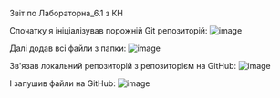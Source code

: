 Звіт по Лабораторна_6.1 з КН

Спочатку я ініціалізував порожній Git репозиторій:
![image](https://github.com/SmokeyBard/laba_6.1/assets/152091756/a736e176-ad88-4335-acd4-5992d6d8243a)

Далі додав всі файли з папки:
![image](https://github.com/SmokeyBard/laba_6.1/assets/152091756/a876fb62-4389-45ae-9b17-4ef10bb4b34d)

Зв'язав локальний репозиторій з репозиторієм на GitHub:
![image](https://github.com/SmokeyBard/laba_6.1/assets/152091756/d30657ee-422e-4816-bc9a-9b2bfa670dca)

І запушив файли на GitHub:
![image](https://github.com/SmokeyBard/laba_6.1/assets/152091756/10dbc3b8-fa01-4974-a6fd-a3ac0b7f8c47)

